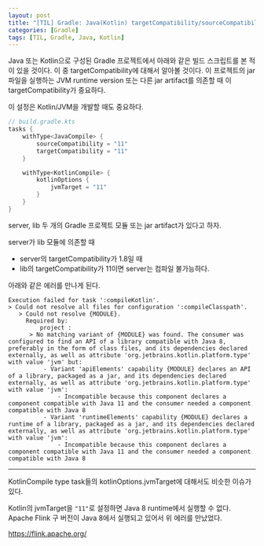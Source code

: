 ```yaml
---
layout: post
title: "[TIL] Gradle: Java(Kotlin) targetCompatibility/sourceCompatibility"
categories: [Gradle]
tags: [TIL, Gradle, Java, Kotlin]
---
```


Java 또는 Kotlin으로 구성된 Gradle 프로젝트에서 아래와 같은 빌드 스크립트를 본 적이 있을 것이다.
이 중 targetCompatibility에 대해서 알아볼 것이다. 이 프로젝트의 jar 파일을 실행하는 JVM runtime version 또는 다른 jar artifact를 의존할 때 이 targetCompatibility가 중요하다.

이 설정은 Kotlin/JVM을 개발할 때도 중요하다.

```kotlin
// build.gradle.kts
tasks {
    withType<JavaCompile> {
        sourceCompatibility = "11"
        targetCompatibility = "11"
    }

    withType<KotlinCompile> {
        kotlinOptions {
            jvmTarget = "11"
        }
    }
}
```

server, lib 두 개의 Gradle 프로젝트 모듈 또는 jar artifact가 있다고 하자.

server가 lib 모듈에 의존할 때

- server의 targetCompatibility가 1.8일 때
- lib의 targetCompatibility가 11이면 server는 컴파일 불가능하다.

아래와 같은 에러를 만나게 된다.

```
Execution failed for task ':compileKotlin'.
> Could not resolve all files for configuration ':compileClasspath'.
   > Could not resolve {MODULE}.
     Required by:
         project :
      > No matching variant of {MODULE} was found. The consumer was configured to find an API of a library compatible with Java 8, preferably in the form of class files, and its dependencies declared externally, as well as attribute 'org.jetbrains.kotlin.platform.type' with value 'jvm' but:
          - Variant 'apiElements' capability {MODULE} declares an API of a library, packaged as a jar, and its dependencies declared externally, as well as attribute 'org.jetbrains.kotlin.platform.type' with value 'jvm':
              - Incompatible because this component declares a component compatible with Java 11 and the consumer needed a component compatible with Java 8
          - Variant 'runtimeElements' capability {MODULE} declares a runtime of a library, packaged as a jar, and its dependencies declared externally, as well as attribute 'org.jetbrains.kotlin.platform.type' with value 'jvm':
              - Incompatible because this component declares a component compatible with Java 11 and the consumer needed a component compatible with Java 8
```

---

KotlinCompile type task들의 kotlinOptions.jvmTarget에 대해서도 비슷한 이슈가 있다.

Kotlin의 jvmTarget을 `"11"`로 설정하면 Java 8 runtime에서 실행할 수 없다.
Apache Flink 구 버전이 Java 8에서 실행되고 있어서 위 에러를 만났었다.

<https://flink.apache.org/>
